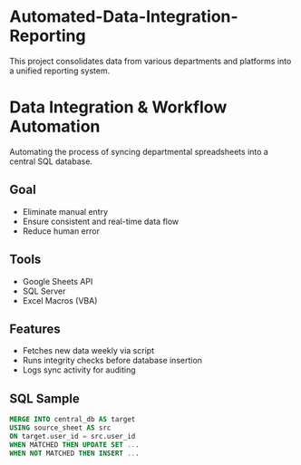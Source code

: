 # Automated-Data-Integration-Reporting
This project consolidates data from various departments and platforms into a unified reporting system.
# Data Integration & Workflow Automation

Automating the process of syncing departmental spreadsheets into a central SQL database.

## Goal
- Eliminate manual entry
- Ensure consistent and real-time data flow
- Reduce human error

## Tools
- Google Sheets API
- SQL Server
- Excel Macros (VBA)

## Features
- Fetches new data weekly via script
- Runs integrity checks before database insertion
- Logs sync activity for auditing

## SQL Sample
```sql
MERGE INTO central_db AS target
USING source_sheet AS src
ON target.user_id = src.user_id
WHEN MATCHED THEN UPDATE SET ...
WHEN NOT MATCHED THEN INSERT ...
